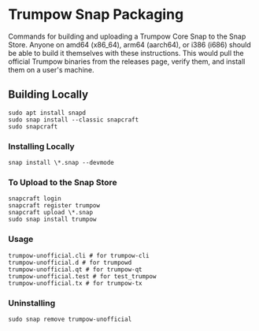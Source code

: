 # Trumpow Snap Packaging

Commands for building and uploading a Trumpow Core Snap to the Snap Store. Anyone on amd64 (x86_64), arm64 (aarch64), or i386 (i686) should be able to build it themselves with these instructions. This would pull the official Trumpow binaries from the releases page, verify them, and install them on a user's machine.

## Building Locally
```
sudo apt install snapd
sudo snap install --classic snapcraft
sudo snapcraft
```

### Installing Locally
```
snap install \*.snap --devmode
```

### To Upload to the Snap Store
```
snapcraft login
snapcraft register trumpow
snapcraft upload \*.snap
sudo snap install trumpow
```

### Usage
```
trumpow-unofficial.cli # for trumpow-cli
trumpow-unofficial.d # for trumpowd
trumpow-unofficial.qt # for trumpow-qt
trumpow-unofficial.test # for test_trumpow
trumpow-unofficial.tx # for trumpow-tx
```

### Uninstalling
```
sudo snap remove trumpow-unofficial
```